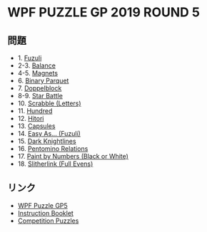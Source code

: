 # WPF PUZZLE GP 2019 ROUND 5

## 問題
- 1\. [Fuzuli](../puzzle/fuzuli.md)
- 2-3. [Balance](../puzzle/balance.md)
- 4-5. [Magnets](../puzzle/magnets.md)
- 6\. [Binary Parquet](../puzzle/binary-parquet.md)
- 7\. [Doppelblock](../puzzle/doppelblock.md)
- 8-9. [Star Battle](../puzzle/starbattle.md)
- 10\. [Scrabble (Letters)](../puzzle/scrabble.md)
- 11\. [Hundred](../puzzle/hundred.md)
- 12\. [Hitori](../puzzle/hitori.md)
- 13\. [Capsules](../puzzle/capsules.md)
- 14\. [Easy As... (Fuzuli)](../puzzle/easyas-fuzuli.md)
- 15\. [Dark Knightlines](../puzzle/darkknightlines.md)
- 16\. [Pentomino Relations](../puzzle/pentominorelations.md)
- 17\. [Paint by Numbers (Black or White)](../puzzle/paintbynumbers-blackorwhite.md)
- 18\. [Slitherlink (Full Evens)](../puzzle/slitherlink-fullevens.md)

## リンク
- [WPF Puzzle GP5](https://gp.worldpuzzle.org/content/wpf-puzzle-gp5-5)
- [Instruction Booklet](https://gp.worldpuzzle.org/content/instruction-booklet-90)
- [Competition Puzzles](https://gp.worldpuzzle.org/content/competition-puzzles-55)
